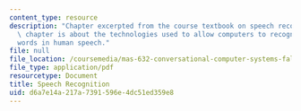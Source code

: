 ```yaml
---
content_type: resource
description: "Chapter excerpted from the course textbook on speech recognition. This\
  \ chapter is about the technologies used to allow computers to recognize the \r\n\
  words in human speech."
file: null
file_location: /coursemedia/mas-632-conversational-computer-systems-fall-2008/d6a7e14a217a7391596e4dc51ed359e8_schmandt_ch7.pdf
file_type: application/pdf
resourcetype: Document
title: Speech Recognition
uid: d6a7e14a-217a-7391-596e-4dc51ed359e8
---
```


